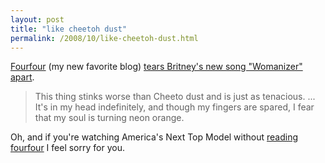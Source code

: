 ```yaml
---
layout: post
title: "like cheetoh dust"
permalink: /2008/10/like-cheetoh-dust.html
---
```


<p><a href="http://fourfour.typepad.com/">Fourfour</a> (my new favorite blog) <a href="http://fourfour.typepad.com/fourfour/2008/10/a-user-and-a-lo.html">tears Britney's new song "Womanizer" apart</a>.</p>

<blockquote>
  <p>This thing stinks worse than Cheeto dust and is just as tenacious. ... It's in my head indefinitely, and though my fingers are spared, I fear that my soul is turning neon orange.</p>
</blockquote>

<p>Oh, and if you're watching America's Next Top Model without <a href="http://fourfour.typepad.com/fourfour/2008/10/clark-barred.html">reading fourfour</a> I feel sorry for you.</p>



